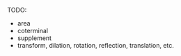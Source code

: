 TODO:

- area
- coterminal
- supplement
- transform, dilation, rotation, reflection, translation, etc.
